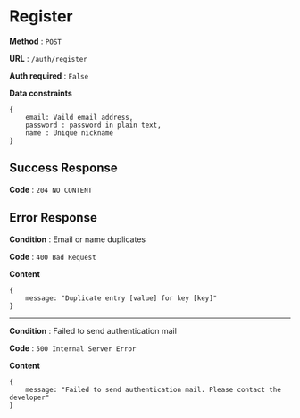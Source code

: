 # Register

**Method** : `POST`

**URL** : `/auth/register`

**Auth required** : `False`

**Data constraints** 
```
{
    email: Vaild email address,
    password : password in plain text,
    name : Unique nickname
}
```

## Success Response

**Code** : `204 NO CONTENT`

## Error Response

**Condition** : Email or name duplicates

**Code** : `400 Bad Request`

**Content**

```
{
    message: "Duplicate entry [value] for key [key]"
}
```
***

**Condition** : Failed to send authentication mail

**Code** : `500 Internal Server Error`

**Content**

```
{
    message: "Failed to send authentication mail. Please contact the developer" 
}
```
